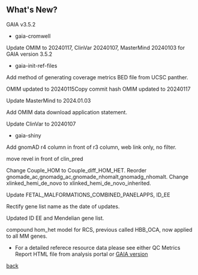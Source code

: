 ## What's New?

GAIA v3.5.2

* gaia-cromwell

Update OMIM to 20240117, ClinVar 20240107, MasterMind 20240103 for GAIA version 3.5.2

* gaia-init-ref-files

Add method of generating coverage metrics BED file from UCSC panther. 

OMIM updated to 20240115Copy commit hash	OMIM updated to 20240117

Update MasterMind to 2024.01.03

Add OMIM data download application statement.	

Update ClinVar to 20240107

* gaia-shiny

Add gnomAD r4 column in front of r3 column, web link only, no filter.

move revel in front of clin_pred

Change Couple_HOM to Couple_diff_HOM_HET. Reorder gnomade_ac,gnomadg_ac,gnomade_nhomalt,gnomadg_nhomalt. Change xlinked_hemi_de_novo to xlinked_hemi_de_novo_inherited.

Update FETAL_MALFORMATIONS_COMBINED_PANELAPPS, ID_EE

Rectify gene list name as the date of updates.

Updated ID EE and Mendelian gene list.

compound hom_het model for RCS, previous called HBB_OCA, now applied to all MM genes.

* For a detailed referece resource data please see either QC Metrics Report HTML file from analysis portal or [GAIA version](./another-page_3.5.2_GAIA_version.html)

[back](./)

